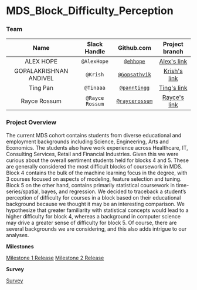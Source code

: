 # MDS_Block_Difficulty_Perception


### Team

| Name  | Slack Handle | Github.com | Project branch |
| :------: | :---: | :----------: | :---: |
| ALEX HOPE | `@AlexHope` | [`@ehhope`](https://github.com/ehope) | [Alex's link](https://github.com/UBC-MDS/MDS_Block_Difficulty_Perception)|
| GOPALAKRISHNAN ANDIVEL | `@Krish` | [`@Gopsathvik`](https://github.com/Gopsathvik) | [Krish's link](https://github.com/Gopsathvik/MDS_Block_Difficulty_Perception)|
| Ting Pan | `@Tinaaa` | [`@panntingg`](https://github.com/panntingg) | [Ting's link](https://github.com/panntingg/MDS_Block_Difficulty_Perception)|
| Rayce Rossum | `@Rayce Rossum` | [`@raycerossum`](https://github.com/raycerossum) | [Rayce's link](https://github.com/UBC-MDS/MDS_Block_Difficulty_Perception/tree/rayce) |

### Project Overview

The current MDS cohort contains students from diverse educational and employment backgrounds including Science, Engineering, Arts and Economics. The students also have work experience across Healthcare, IT, Consulting Services, Retail and Financial Industries. Given this we were curious about the overall sentiment students held for blocks 4 and 5. These are generally considered the most difficult blocks of coursework in MDS. Block 4 contains the bulk of the machine learning focus in the degree, with 3 courses focused on aspects of modeling, feature selection and tuning. Block 5 on the other hand, contains primarily statistical coursework in time-series/spatial, bayes, and regression. We decided to traceback a student’s perception of difficulty for courses in a block based on their educational background because we thought it may be an interesting comparison. We hypothesize that greater familiarity with statistical concepts would lead to a higher difficulty for block 4, whereas a background in computer science may drive a greater sense of difficulty for block 5. Of course, there are several backgrounds we are considering, and this also adds intrigue to our analyses.


**Milestones**

[Milestone 1 Release](https://github.com/UBC-MDS/MDS_Block_Difficulty_Perception/releases/tag/1.1)
[Milestone 2 Release](https://github.com/UBC-MDS/MDS_Block_Difficulty_Perception/releases/tag/2.0)

**Survey**

[Survey](https://forms.gle/dPWpuvr9SzqmvaAo8)
